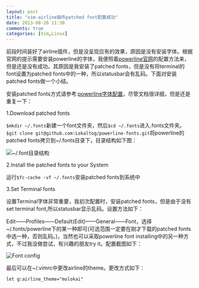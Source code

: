 ```yaml
---
layout: post
title: "vim-airline插件patched font配置成功"
date: 2013-08-26 11:30
comments: true
categories: [Vim,Linux]
---
```

前段时间装好了airline插件，但是没呈现应有的效果，原因是没有安装字体。根据官网的提示需要安装powerline的字体，我便照着[powerline官网](ttps://powerline.readthedocs.org/en/latest/installation/linux.html#font-installation)的配置方法来，但是还是没有成功。其原因是我安装了patched fonts，但是没有将terminal的font设置为patched fonts中的一种，所以statusbar会有乱码。下面对安装patched fonts做一个小结。

安装patched fonts方式请参考:[powerline字体配置](https://powerline.readthedocs.org/en/latest/installation/linux.html#font-installation)，尽管文档很详细，但是还是重复一下：

1.Download patched fonts

`$mkdir ~/.fonts`新建一个font文件夹，然后`$cd ~/.fonts`进入.fonts文件夹。`$git clone git@github.com:Lokaltog/powerline-fonts.git`将powerline的patched fonts拷贝到~/.fonts目录下，目录结构如下图：

![~/.font目录结构](http://pic.yupoo.com/xautjzd/D79oXi6w/medish.jpg)

2.Install the patched fonts to your System

运行`$fc-cache -vf ~/.fonts`安装patched fonts到系统中

3.Set Terminal fonts

设置Terminal字体非常重要，我初次配置时，安装patched fonts，但是由于没有set terminal font,所以statusbar显示乱码。设置方法如下：

Edit——Profiles——Default(Edit)——General——Font，选择~/.fonts/powerline下的某一种即可(可选范围一定要在刚才下载的patched fonts中选一种，否则乱码。)，当然也可以采取powerline font installing中的另一种方式，不过我没做尝试，有兴趣的朋友try it。配置截图如下：

![Font config](http://pic.yupoo.com/xautjzd/D79olvGa/medish.jpg)

最后可以在~/.vimrc中更改airline的theme。更改方式如下：

	let g:airline_theme="molokai"

